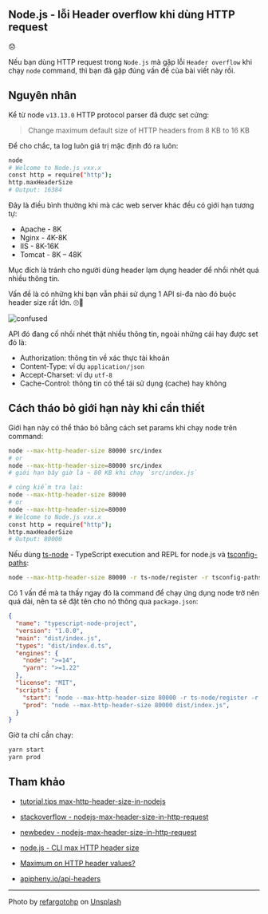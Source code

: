 ## Node.js - lỗi Header overflow khi dùng HTTP request
😞

Nếu bạn dùng HTTP request trong `Node.js` mà gặp lỗi `Header overflow` khi chạy `node` command, thì bạn đã gặp đúng vấn đề của bài viết này rồi.

## Nguyên nhân

Kể từ node `v13.13.0` HTTP protocol parser đã được set cứng:

>Change maximum default size of HTTP headers from 8 KB to 16 KB

Để cho chắc, ta log luôn giá trị mặc định đó ra luôn:

```sh
node
# Welcome to Node.js vxx.x
const http = require("http");
http.maxHeaderSize
# Output: 16384
```

Đây là điều bình thường khi mà các web server khác đều có giới hạn tương tự:

- Apache - 8K
- Nginx - 4K-8K
- IIS - 8K-16K
- Tomcat - 8K – 48K

Mục đích là tránh cho người dùng header lạm dụng header để nhồi nhét quá nhiều thông tin.

Vấn đề là có những khi bạn vẫn phải sử dụng 1 API si-đa nào đó buộc header size rất lớn. 🙄🤔

![confused](https://media.giphy.com/media/lkdH8FmImcGoylv3t3/giphy.gif)

API đó đang cố nhồi nhét thật nhiều thông tin, ngoài những cái hay được set đó là:

- Authorization: thông tin về xác thực tài khoản
- Content-Type: ví dụ `application/json`
- Accept-Charset: ví dụ `utf-8`
- Cache-Control: thông tin có thể tái sử dụng (cache) hay không

## Cách tháo bỏ giới hạn này khi cần thiết

Giới hạn này có thể tháo bỏ bằng cách set params khi chạy node trên command:

```sh
node --max-http-header-size 80000 src/index
# or
node --max-http-header-size=80000 src/index
# giới hạn bây giờ là ~ 80 KB khi chạy `src/index.js`

# cùng kiểm tra lại:
node --max-http-header-size 80000
# or
node --max-http-header-size=80000
# Welcome to Node.js vxx.x
const http = require("http");
http.maxHeaderSize
# Output: 80000
```

Nếu dùng [ts-node](https://typestrong.org/ts-node/) - TypeScript execution and REPL for node.js và [tsconfig-paths](https://github.com/dividab/tsconfig-paths):

```sh
node --max-http-header-size 80000 -r ts-node/register -r tsconfig-paths/register src/index
```

Có 1 vấn đề mà ta thấy ngay đó là command để chạy ứng dụng node trở nên quá dài, nên ta sẽ đặt tên cho nó thông qua `package.json`:

```json
{
  "name": "typescript-node-project",
  "version": "1.0.0",
  "main": "dist/index.js",
  "types": "dist/index.d.ts",
  "engines": {
    "node": ">=14",
    "yarn": ">=1.22"
  },
  "license": "MIT",
  "scripts": {
    "start": "node --max-http-header-size 80000 -r ts-node/register -r tsconfig-paths/register src/index",
    "prod": "node --max-http-header-size 80000 dist/index.js",
  }
}
```

Giờ ta chỉ cần chạy:

```sh
yarn start
yarn prod
```

## Tham khảo

- [tutorial.tips max-http-header-size-in-nodejs](https://tutorial.tips/what-is-the-max-http-header-size-in-nodejs-server/)

- [stackoverflow - nodejs-max-header-size-in-http-request](https://stackoverflow.com/questions/24167656/nodejs-max-header-size-in-http-request)

- [newbedev - nodejs-max-header-size-in-http-request](https://newbedev.com/nodejs-max-header-size-in-http-request)

- [node.js - CLI max HTTP header size](https://nodejs.org/api/cli.html#cli_max_http_header_size_size)

- [Maximum on HTTP header values?](https://stackoverflow.com/questions/686217/maximum-on-http-header-values)

- [apipheny.io/api-headers](https://apipheny.io/api-headers/)

---

Photo by <a href="https://unsplash.com/@refargotohp?utm_source=unsplash&utm_medium=referral&utm_content=creditCopyText">refargotohp</a> on <a href="https://unsplash.com/?utm_source=unsplash&utm_medium=referral&utm_content=creditCopyText">Unsplash</a>

